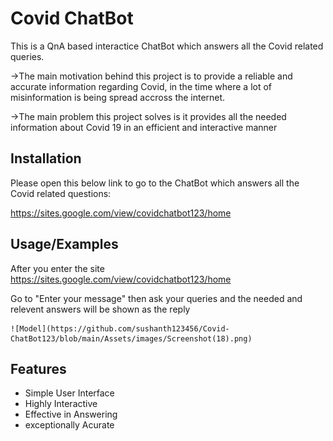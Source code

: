 
# Covid ChatBot

This is a QnA based interactice ChatBot which answers all the Covid related queries.



->The main motivation behind this project is to provide a reliable and accurate information regarding Covid, in the time where a lot of misinformation is being spread accross the internet.

->The main problem this project solves is it provides all the needed information about Covid 19 in an efficient and interactive manner

 
## Installation

Please open this below link to go to the ChatBot which answers all the Covid related questions:

  https://sites.google.com/view/covidchatbot123/home
    
## Usage/Examples

After you enter the site 
https://sites.google.com/view/covidchatbot123/home

Go to "Enter your message" then ask your queries and the needed and relevent answers will be shown as the reply

    ![Model](https://github.com/sushanth123456/Covid-ChatBot123/blob/main/Assets/images/Screenshot(18).png)
  
## Features

- Simple User Interface
- Highly Interactive
- Effective in Answering
- exceptionally Acurate 

